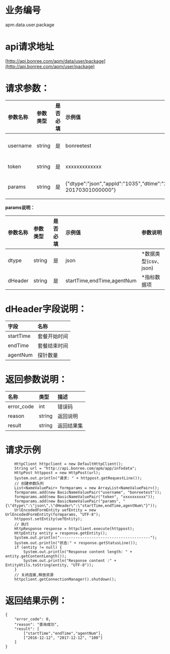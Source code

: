 # 业务编号

apm.data.user.package

# api请求地址

[http://api.bonree.com/apm/data/user/package](http://api.bonree.com/apm/user/package)

# 请求参数：

| 参数名称 | 参数类型 | 是否必填 | 示例值 | 参数说明 |
| :--- | :--- | :--- | :--- | :--- |
| username | string | 是 | bonreetest | \*用户名 |
| token | string | 是 | xxxxxxxxxxxxx | \*令牌 |
| params | string | 是 | {"dtype":"json","appId":"1035","dtime":"20170201000000-20170301000000"} | \*参数json |

**params说明：**

| 参数名称 | 参数类型 | 是否必填 | 示例值 | 参数说明 |
| :--- | :--- | :--- | :--- | :--- |
| dtype | string | 是 | json | \*数据类型\(csv、json\) |
| dHeader | string | 是 | startTime,endTime,agentNum | \*指标数据项 |

# dHeader字段说明：

| 字段 | 名称 |
| :--- | :--- |
| startTime | 套餐开始时间 |
| endTime | 套餐结束时间 |
| agentNum | 探针数量 |

# 返回参数说明：

| 名称 | 类型 | 描述 |
| :--- | :--- | :--- |
| error\_code | int | 错误码 |
| reason | string | 返回说明 |
| result | string | 返回结果集 |

# 请求示例

```
    HttpClient httpclient = new DefaultHttpClient();
    String url = "http://api.bonree.com/apm/app/infodata";
    HttpPost httppost = new HttpPost(url);
    System.out.println("请求: " + httppost.getRequestLine());
    // 创建参数队列
    List<NameValuePair> formparams = new ArrayList<NameValuePair>();
    formparams.add(new BasicNameValuePair("username", "bonreetest"));
    formparams.add(new BasicNameValuePair("token", "xxxxxxxxxx"));
    formparams.add(new BasicNameValuePair("params", "{\"dtype\":\"json\",\"dHeader\":\"startTime,endTime,agentNum\"}"));
    UrlEncodedFormEntity uefEntity = new UrlEncodedFormEntity(formparams, "UTF-8");
    httppost.setEntity(uefEntity);
    // 执行
    HttpResponse response = httpclient.execute(httppost);
    HttpEntity entity = response.getEntity();
    System.out.println("----------------------------------------");
    System.out.println("状态:" + response.getStatusLine());
    if (entity != null) {
        System.out.println("Response content length: " + entity.getContentLength());
        System.out.println("Response content :" + EntityUtils.toString(entity, "UTF-8"));
    }
    // 关闭连接,释放资源
    httpclient.getConnectionManager().shutdown();
```

# 返回结果示例：

```
{
    "error_code": 0,
    "reason": "查询成功",
    "result": [
        ["startTime","endTime","agentNum"],
        ["2016-12-12", "2017-12-12", "100"]
    ]
}
```



